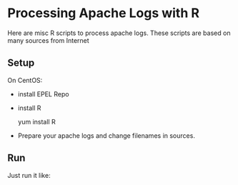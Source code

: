 Processing Apache Logs with R
=============================

Here are misc R scripts to process apache logs.
These scripts are based on many sources from Internet

Setup
-----
On CentOS:

* install EPEL Repo

* install R

	yum install R

* Prepare your apache logs and change filenames in sources.

Run
---

Just run it like:





